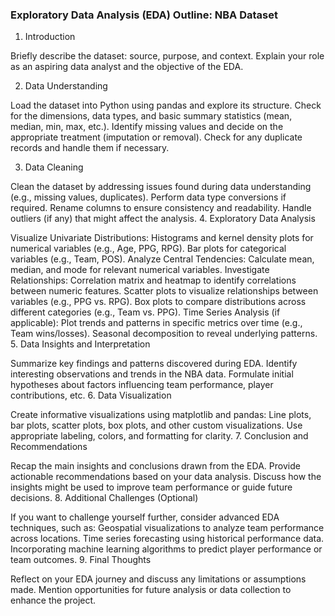 ### Exploratory Data Analysis (EDA) Outline: NBA Dataset

1. Introduction

Briefly describe the dataset: source, purpose, and context.
Explain your role as an aspiring data analyst and the objective of the EDA.

2. Data Understanding

Load the dataset into Python using pandas and explore its structure.
Check for the dimensions, data types, and basic summary statistics (mean, median, min, max, etc.).
Identify missing values and decide on the appropriate treatment (imputation or removal).
Check for any duplicate records and handle them if necessary.

3. Data Cleaning

Clean the dataset by addressing issues found during data understanding (e.g., missing values, duplicates).
Perform data type conversions if required.
Rename columns to ensure consistency and readability.
Handle outliers (if any) that might affect the analysis.
4. Exploratory Data Analysis

Visualize Univariate Distributions:
Histograms and kernel density plots for numerical variables (e.g., Age, PPG, RPG).
Bar plots for categorical variables (e.g., Team, POS).
Analyze Central Tendencies:
Calculate mean, median, and mode for relevant numerical variables.
Investigate Relationships:
Correlation matrix and heatmap to identify correlations between numeric features.
Scatter plots to visualize relationships between variables (e.g., PPG vs. RPG).
Box plots to compare distributions across different categories (e.g., Team vs. PPG).
Time Series Analysis (if applicable):
Plot trends and patterns in specific metrics over time (e.g., Team wins/losses).
Seasonal decomposition to reveal underlying patterns.
5. Data Insights and Interpretation

Summarize key findings and patterns discovered during EDA.
Identify interesting observations and trends in the NBA data.
Formulate initial hypotheses about factors influencing team performance, player contributions, etc.
6. Data Visualization

Create informative visualizations using matplotlib and pandas:
Line plots, bar plots, scatter plots, box plots, and other custom visualizations.
Use appropriate labeling, colors, and formatting for clarity.
7. Conclusion and Recommendations

Recap the main insights and conclusions drawn from the EDA.
Provide actionable recommendations based on your data analysis.
Discuss how the insights might be used to improve team performance or guide future decisions.
8. Additional Challenges (Optional)

If you want to challenge yourself further, consider advanced EDA techniques, such as:
Geospatial visualizations to analyze team performance across locations.
Time series forecasting using historical performance data.
Incorporating machine learning algorithms to predict player performance or team outcomes.
9. Final Thoughts

Reflect on your EDA journey and discuss any limitations or assumptions made.
Mention opportunities for future analysis or data collection to enhance the project.
